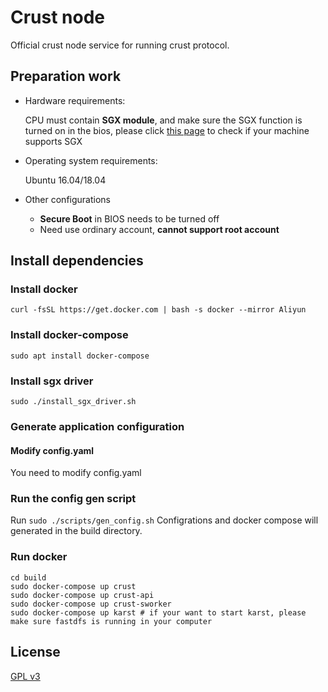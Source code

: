 # Crust node
Official crust node service for running crust protocol.

## Preparation work
- Hardware requirements: 

  CPU must contain **SGX module**, and make sure the SGX function is turned on in the bios, please click [this page](https://github.com/crustio/crust/wiki/Check-TEE-supportive) to check if your machine supports SGX

- Operating system requirements:

  Ubuntu 16.04/18.04
  
- Other configurations

  - **Secure Boot** in BIOS needs to be turned off
  - Need use ordinary account, **cannot support root account**

## Install dependencies

### Install docker
```shell
curl -fsSL https://get.docker.com | bash -s docker --mirror Aliyun
```

### Install docker-compose
```shell
sudo apt install docker-compose
```

### Install sgx driver
```shell
sudo ./install_sgx_driver.sh
```

### Generate application configuration
#### Modify config.yaml
You need to modify config.yaml
### Run the config gen script
Run ```sudo ./scripts/gen_config.sh``` Configrations and docker compose will generated in the build directory.

### Run docker
```shell
cd build
sudo docker-compose up crust
sudo docker-compose up crust-api
sudo docker-compose up crust-sworker
sudo docker-compose up karst # if your want to start karst, please make sure fastdfs is running in your computer
```

## License

[GPL v3](LICENSE)
